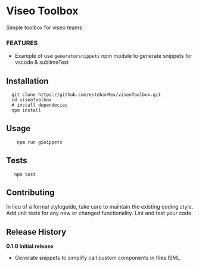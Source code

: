 Viseo Toolbox
=========

Simple toolbox for viseo teams 
### FEATURES 
- Example of use `generatorsnippets` npm module to generate snippets for vscode & sublimeText


## Installation
```shell
  git clone https://github.com/estebanMex/viseoToolbox.git
  cd viseoToolbox
  # install dependecies
  npm install
```

## Usage

```shell
    npm run gSnippets
```

## Tests

```shell
   npm test
```

## Contributing

In lieu of a formal styleguide, take care to maintain the existing coding style.
Add unit tests for any new or changed functionality. Lint and test your code.

## Release History

**0.1.0 Initial release**
- Generate snippets to simplify call custom components in files ISML